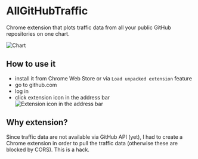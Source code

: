 AllGitHubTraffic
================
Chrome extension that plots traffic data from all your public GitHub repositories on one chart.

![Chart](http://i.imgur.com/gC7rROT.png)

## How to use it
- install it from Chrome Web Store or via `Load unpacked extension` feature
- go to github.com
- log in
- click extension icon in the address bar
![Extension icon in the address bar](http://i.imgur.com/R3Nwu2w.png)

## Why extension?
Since traffic data are not available via GitHub API (yet), I had to create a Chrome extension in order to pull the traffic data (otherwise these are blocked by CORS). This is a hack.
